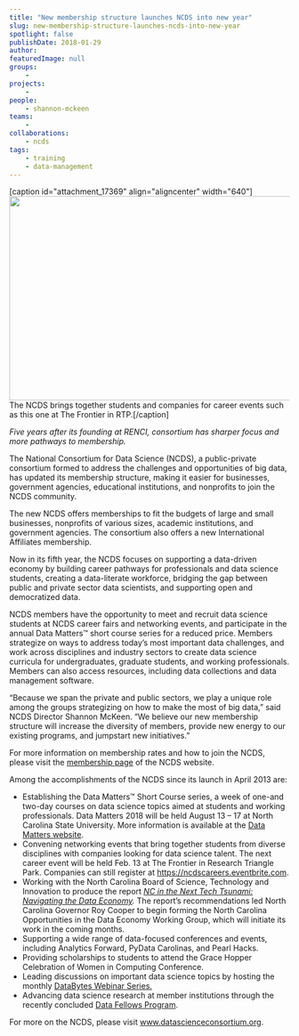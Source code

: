 ```yaml
---
title: "New membership structure launches NCDS into new year"
slug: new-membership-structure-launches-ncds-into-new-year
spotlight: false
publishDate: 2018-01-29
author: 
featuredImage: null
groups:
    - 
projects:
    -
people:
    - shannon-mckeen
teams: 
    - 
collaborations:
    - ncds
tags:
    - training
    - data-management
---
```

[caption id="attachment_17369" align="aligncenter" width="640"]<img class="size-large wp-image-17369" src="https://renci.org/wp-content/uploads/2018/01/data-general-1024x587.jpg" alt="" width="640" height="367" /> The NCDS brings together students and companies for career events such as this one at The Frontier in RTP.[/caption]

<em>Five years after its founding at RENCI, consortium has sharper focus and more pathways to membership.</em>

The National Consortium for Data Science (NCDS), a public-private consortium formed to address the challenges and opportunities of big data, has updated its membership structure, making it easier for businesses, government agencies, educational institutions, and nonprofits to join the NCDS community. <!--more-->

The new NCDS offers memberships to fit the budgets of large and small businesses, nonprofits of various sizes, academic institutions, and government agencies. The consortium also offers a new International Affiliates membership.

Now in its fifth year, the NCDS focuses on supporting a data-driven economy by building career pathways for professionals and data science students, creating a data-literate workforce, bridging the gap between public and private sector data scientists, and supporting open and democratized data.

NCDS members have the opportunity to meet and recruit data science students at NCDS career fairs and networking events, and participate in the annual Data Matters™ short course series for a reduced price. Members strategize on ways to address today’s most important data challenges, and work across disciplines and industry sectors to create data science curricula for undergraduates, graduate students, and working professionals. Members can also access resources, including data collections and data management software.

“Because we span the private and public sectors, we play a unique role among the groups strategizing on how to make the most of big data,” said NCDS Director Shannon McKeen. “We believe our new membership structure will increase the diversity of members, provide new energy to our existing programs, and jumpstart new initiatives.”

For more information on membership rates and how to join the NCDS, please visit the <a href="http://datascienceconsortium.org/membership-information/">membership page</a> of the NCDS website.

Among the accomplishments of the NCDS since its launch in April 2013 are:
<ul>
 	<li>Establishing the Data Matters™ Short Course series, a week of one-and two-day courses on data science topics aimed at students and working professionals. Data Matters 2018 will be held August 13 – 17 at North Carolina State University. More information is available at the <a href="http://www.datamatters.org/">Data Matters website</a>.</li>
 	<li>Convening networking events that bring together students from diverse disciplines with companies looking for data science talent. The next career event will be held Feb. 13 at The Frontier in Research Triangle Park. Companies can still register at <a href="https://ncdscareers.eventbrite.com">https://ncdscareers.eventbrite.com</a>.</li>
 	<li>Working with the North Carolina Board of Science, Technology and Innovation to produce the report <a href="http://www.nccommerce.com/Portals/6/Documents/Resources/NC%20Big%20Data%20Report.pdf"><em>NC in the Next Tech Tsunami: Navigating the Data Economy</em></a><em>.</em> The report’s recommendations led North Carolina Governor Roy Cooper to begin forming the North Carolina Opportunities in the Data Economy Working Group, which will initiate its work in the coming months.</li>
 	<li>Supporting a wide range of data-focused conferences and events, including Analytics Forward, PyData Carolinas, and Pearl Hacks.</li>
 	<li>Providing scholarships to students to attend the Grace Hopper Celebration of Women in Computing Conference.</li>
 	<li>Leading discussions on important data science topics by hosting the monthly <a href="http://datascienceconsortium.org/databytes-webinars/">DataBytes Webinar Series.</a></li>
 	<li>Advancing data science research at member institutions through the recently concluded <a href="http://datascienceconsortium.org/data-fellow-awards/">Data Fellows Program</a>.</li>
</ul>
For more on the NCDS, please visit <a href="http://www.datascienceconsortium.org">www.datascienceconsortium.org</a>.
